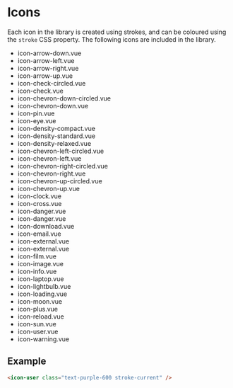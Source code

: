 # Icons

Each icon in the library is created using strokes, and can be coloured using the `stroke` CSS property. The following icons are included in the library.

- icon-arrow-down.vue
- icon-arrow-left.vue
- icon-arrow-right.vue
- icon-arrow-up.vue
- icon-check-circled.vue
- icon-check.vue
- icon-chevron-down-circled.vue
- icon-chevron-down.vue
- icon-pin.vue
- icon-eye.vue
- icon-density-compact.vue
- icon-density-standard.vue
- icon-density-relaxed.vue
- icon-chevron-left-circled.vue
- icon-chevron-left.vue
- icon-chevron-right-circled.vue
- icon-chevron-right.vue
- icon-chevron-up-circled.vue
- icon-chevron-up.vue
- icon-clock.vue
- icon-cross.vue
- icon-danger.vue
- icon-danger.vue
- icon-download.vue
- icon-email.vue
- icon-external.vue
- icon-external.vue
- icon-film.vue
- icon-image.vue
- icon-info.vue
- icon-laptop.vue
- icon-lightbulb.vue
- icon-loading.vue
- icon-moon.vue
- icon-plus.vue
- icon-reload.vue
- icon-sun.vue
- icon-user.vue
- icon-warning.vue

## Example

```html
<icon-user class="text-purple-600 stroke-current" />
```
